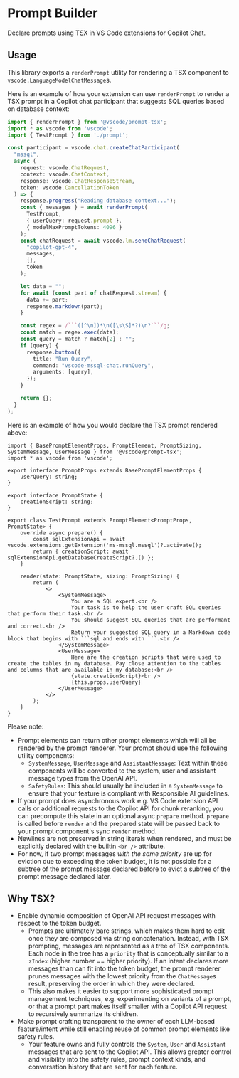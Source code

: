 # Prompt Builder

Declare prompts using TSX in VS Code extensions for Copilot Chat.

## Usage

This library exports a `renderPrompt` utility for rendering a TSX component to `vscode.LanguageModelChatMessage`s.

Here is an example of how your extension can use `renderPrompt` to render a TSX prompt in a Copilot chat participant that suggests SQL queries based on database context:
```ts
import { renderPrompt } from '@vscode/prompt-tsx';
import * as vscode from 'vscode';
import { TestPrompt } from './prompt';

const participant = vscode.chat.createChatParticipant(
  "mssql",
  async (
    request: vscode.ChatRequest,
    context: vscode.ChatContext,
    response: vscode.ChatResponseStream,
    token: vscode.CancellationToken
  ) => {
    response.progress("Reading database context...");
    const { messages } = await renderPrompt(
      TestPrompt,
      { userQuery: request.prompt },
      { modelMaxPromptTokens: 4096 }
    );
    const chatRequest = await vscode.lm.sendChatRequest(
      "copilot-gpt-4",
      messages,
      {},
      token
    );

    let data = "";
    for await (const part of chatRequest.stream) {
      data += part;
      response.markdown(part);
    }

    const regex = /```([^\n])*\n([\s\S]*?)\n?```/g;
    const match = regex.exec(data);
    const query = match ? match[2] : "";
    if (query) {
      response.button({
        title: "Run Query",
        command: "vscode-mssql-chat.runQuery",
        arguments: [query],
      });
    }

    return {};
  }
);
```

Here is an example of how you would declare the TSX prompt rendered above:

```tsx
import { BasePromptElementProps, PromptElement, PromptSizing, SystemMessage, UserMessage } from '@vscode/prompt-tsx';
import * as vscode from 'vscode';

export interface PromptProps extends BasePromptElementProps {
    userQuery: string;
}

export interface PromptState {
    creationScript: string;
}

export class TestPrompt extends PromptElement<PromptProps, PromptState> {
    override async prepare() {
        const sqlExtensionApi = await vscode.extensions.getExtension('ms-mssql.mssql')?.activate();
        return { creationScript: await sqlExtensionApi.getDatabaseCreateScript?.() };
    }

    render(state: PromptState, sizing: PromptSizing) {
        return (
            <>
                <SystemMessage>
                    You are a SQL expert.<br />
                    Your task is to help the user craft SQL queries that perform their task.<br />
                    You should suggest SQL queries that are performant and correct.<br />
                    Return your suggested SQL query in a Markdown code block that begins with ```sql and ends with ```.<br />
                </SystemMessage>
                <UserMessage>
                    Here are the creation scripts that were used to create the tables in my database. Pay close attention to the tables and columns that are available in my database:<br />
                    {state.creationScript}<br />
                    {this.props.userQuery}
                </UserMessage>
            </>
        );
    }
}

```

Please note:
- Prompt elements can return other prompt elements which will all be rendered by the prompt renderer. Your prompt should use the following utility components:
  - `SystemMessage`, `UserMessage` and `AssistantMessage`: Text within these components will be converted to the system, user and assistant message types from the OpenAI API.
  - `SafetyRules`: This should usually be included in a `SystemMessage` to ensure that your feature is compliant with Responsible AI guidelines.
- If your prompt does asynchronous work e.g. VS Code extension API calls or additional requests to the Copilot API for chunk reranking, you can precompute this state in an optional async `prepare` method. `prepare` is called before `render` and the prepared state will be passed back to your prompt component's sync `render` method.
- Newlines are not preserved in string literals when rendered, and must be explicitly declared with the builtin `<br />` attribute.
- For now, if two prompt messages _with the same priority_ are up for eviction due to exceeding the token budget, it is not possible for a subtree of the prompt message declared before to evict a subtree of the prompt message declared later.

## Why TSX?

- Enable dynamic composition of OpenAI API request messages with respect to the token budget.
  - Prompts are ultimately bare strings, which makes them hard to edit once they are composed via string concatenation. Instead, with TSX prompting, messages are represented as a tree of TSX components. Each node in the tree has a `priority` that is conceptually similar to a `zIndex` (higher number == higher priority). If an intent declares more messages than can fit into the token budget, the prompt renderer prunes messages with the lowest priority from the `ChatMessage`s result, preserving the order in which they were declared.
  - This also makes it easier to support more sophisticated prompt management techniques, e.g. experimenting on variants of a prompt, or that a prompt part makes itself smaller with a Copilot API request to recursively summarize its children.
- Make prompt crafting transparent to the owner of each LLM-based feature/intent while still enabling reuse of common prompt elements like safety rules.
  - Your feature owns and fully controls the `System`, `User` and `Assistant` messages that are sent to the Copilot API. This allows greater control and visibility into the safety rules, prompt context kinds, and conversation history that are sent for each feature.
